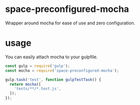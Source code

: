 # space-preconfigured-mocha

Wrapper around mocha for ease of use and zero configuration.

# usage

You can easily attach mocha to your gulpfile.

```JavaScript
const gulp = require('gulp');
const mocha = require('space-preconfigured-mocha');

gulp.task('test', function gulpTestTask() {
  return mocha([
    'tests/**/*.test.js',
  ]);
});
```
